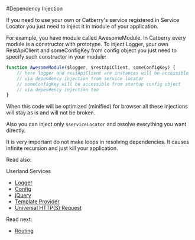 #Dependency Injection

If you need to use your own or Catberry's service registered in Service Locator
you just need to inject it in module of your application.

For example, you have module called AwesomeModule. In Catberry every module is 
a constructor with prototype. To inject Logger, your own RestApiClient and 
someConfigKey from config object you just need to specify such constructor in 
your module:

```javascript
function AwesomeModule($logger, $restApiClient, someConfigKey) {
	// here logger and restApiClient are instances will be accessible
	// via dependency injection from service locator
	// someConfigKey will be accessible from startup config object
	// via dependency injection too
}
```

When this code will be optimized (minified) for browser all these injections
will stay as is and will not be broken.

Also you can inject only `$serviceLocator` and resolve everything you want
directly.

It is very important do not make loops in resolving dependencies. It causes
infinite recursion and just kill your application.

Read also:

Userland Services

* [Logger](userland/logger.md)
* [Config](userland/config.md)
* [jQuery](userland/jquery.md)
* [Template Provider](userland/template-provider.md)
* [Universal HTTP(S) Request](userland/universal-http-request.md)

Read next:

* [Routing](../routing/index.md)